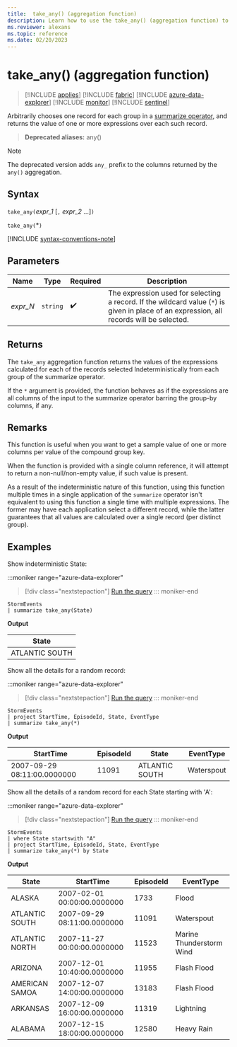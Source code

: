 ```yaml
---
title:  take_any() (aggregation function)
description: Learn how to use the take_any() (aggregation function) to return the value of an arbitrarily selected record.
ms.reviewer: alexans
ms.topic: reference
ms.date: 02/20/2023
---
```

# take_any() (aggregation function)

> [!INCLUDE [applies](../includes/applies-to-version/applies.md)] [!INCLUDE [fabric](../includes/applies-to-version/fabric.md)] [!INCLUDE [azure-data-explorer](../includes/applies-to-version/azure-data-explorer.md)] [!INCLUDE [monitor](../includes/applies-to-version/monitor.md)] [!INCLUDE [sentinel](../includes/applies-to-version/sentinel.md)]

Arbitrarily chooses one record for each group in a [summarize operator](summarize-operator.md),
and returns the value of one or more expressions over each such record.

> **Deprecated aliases:** any()

> [!NOTE]
> The deprecated version adds `any_` prefix to the columns returned by the `any()` aggregation.

## Syntax

`take_any(`*expr_1* [`,` *expr_2* ...]`)`

`take_any(`*`)`

[!INCLUDE [syntax-conventions-note](../includes/syntax-conventions-note.md)]

## Parameters

| Name | Type | Required | Description |
|--|--|--|--|
| *expr_N* | `string` |  :heavy_check_mark: | The expression used for selecting a record. If the wildcard value (`*`) is given in place of an expression, all records will be selected.|

## Returns

The `take_any` aggregation function returns the values of the expressions calculated
for each of the records selected Indeterministically from each group of the summarize operator.

If the `*` argument is provided, the function behaves as if the expressions are all columns
of the input to the summarize operator barring the group-by columns, if any.

## Remarks

This function is useful when you want to get a sample value of one or more columns
per value of the compound group key.

When the function is provided with a single column reference, it will attempt to
return a non-null/non-empty value, if such value is present.

As a result of the indeterministic nature of this function, using this function multiple times in
a single application of the `summarize` operator isn't equivalent to using
this function a single time with multiple expressions. The former may have each application
select a different record, while the latter guarantees that all values are calculated
over a single record (per distinct group).

## Examples

Show indeterministic State:

:::moniker range="azure-data-explorer"
> [!div class="nextstepaction"]
> <a href="https://dataexplorer.azure.com/clusters/kvc6bc487453a064d3c9de.northeurope/databases/NewDatabase1?query=H4sIAAAAAAAAAwsuyS/KdS1LzSsp5uWqUSguzc1NLMqsSlUoScxOjU/Mq9QILkksSdUEALgBS0YoAAAA" target="_blank">Run the query</a>
::: moniker-end

```kusto
StormEvents
| summarize take_any(State)
```

**Output**

|State|
|---|
|ATLANTIC SOUTH|

Show all the details for a random record:

:::moniker range="azure-data-explorer"
> [!div class="nextstepaction"]
> <a href="https://dataexplorer.azure.com/clusters/kvc6bc487453a064d3c9de.northeurope/databases/NewDatabase1?query=H4sIAAAAAAAAAwsuyS/KdS1LzSsp5uWqUSgoys9KTS5RCC5JLCoJycxN1VFwLcgszk9J9UzRAYmWgERAykMqC1JBOopLc3MTizKrUhVKErNT4xPzKjW0NAGzMGIFVgAAAA==" target="_blank">Run the query</a>
::: moniker-end

```kusto
StormEvents
| project StartTime, EpisodeId, State, EventType
| summarize take_any(*)
```

**Output**

|StartTime|EpisodeId|State|EventType|
|---|---|---|---|
|2007-09-29 08:11:00.0000000|11091|ATLANTIC SOUTH|Waterspout|

Show all the details of a random record for each State starting with 'A':

:::moniker range="azure-data-explorer"
> [!div class="nextstepaction"]
> <a href="https://dataexplorer.azure.com/clusters/kvc6bc487453a064d3c9de.northeurope/databases/NewDatabase1?query=H4sIAAAAAAAAAyWMMQ7CMBAEeyT+cEoFKJ+gSEGd9OggK8Ugx9bdQmTE4xMr7c7O9EwWuy9m+vHwl2WCQXoqIU41+hI4SXNtKs2WXniycuMQIlrpcvA04ja2u7UtNTaUjGr4J0a18INQ37jrXE6XszzKfl4BiZpjAH0AAAA=" target="_blank">Run the query</a>
::: moniker-end

```kusto
StormEvents
| where State startswith "A"
| project StartTime, EpisodeId, State, EventType
| summarize take_any(*) by State
```

**Output**

|State|StartTime|EpisodeId|EventType|
|---|---|---|---|
|ALASKA|2007-02-01 00:00:00.0000000|1733|Flood|
|ATLANTIC SOUTH|2007-09-29 08:11:00.0000000|11091|Waterspout|
|ATLANTIC NORTH|2007-11-27 00:00:00.0000000|11523|Marine Thunderstorm Wind|
|ARIZONA|2007-12-01 10:40:00.0000000|11955|Flash Flood|
|AMERICAN SAMOA|2007-12-07 14:00:00.0000000|13183|Flash Flood|
|ARKANSAS|2007-12-09 16:00:00.0000000|11319|Lightning|
|ALABAMA|2007-12-15 18:00:00.0000000|12580|Heavy Rain|
